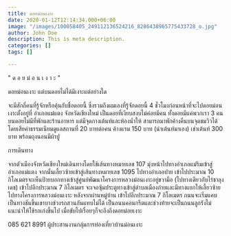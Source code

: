 ```yaml
---
title: ดอยม่อนเงาะ
date: 2020-01-12T12:14:34.000+06:00
image: "/images/100058405_249112136524216_8286438965775433728_o.jpg"
author: John Doe
description: This is meta description.
categories: []
tags: []

---
```

" ด อ ย ม่ อ น เ ง า ะ "

ดอยม่อนเงาะ แต่บนดอยไม่ได้มีเงาะแต่อย่างใด 

จะมีสักกี่คนที่รู้จักหรือคุ้นกับชื่อดอยนี้ ซึ่งรวมถึงผมเองที่รู้จักดอยนี้ 4 ชั่วโมงก่อนหน้าที่จะไปดอยม่อนเงาะตั้งอยู่ที่ อำเภอแม่แตง จังหวัดเชียงใหม่ เป็นดอยที่เงียบสงบไม่ค่อยมีคน ทั้งดอยมีแค่พวกเรา 3 คน บนดอยไม่มีที่พักและร้านอาหาร แต่มีจุดกางเต้นท์และห้องน้ำให้ สามารถมาพักค้างคืนบนจุดชมวิวได้โดยเสียค่าธรรมเนียมดูแลสถานที่ 20 บาทต่อคน ค้างแรม 150 บาท (นำเต้นท์มาเอง) เช่าเต้นท์ 300 บาท พร้อมถุงนอนมีผ้าปู

การเดินทาง 

จากตัวเมืองจังหวัดเชียงใหม่เดินทางโดยใช้เส้นทางหมายเลข 107 มุ่งหน้าไปทางอำเภอแม่ริมเข้าสู่อำเภอแม่แตง จากนั้นเลี้ยวซ้ายเข้าสู่เส้นทางหมายเลข 1095 ไปทางอำเภอปาย เข้าไปประมาณ 10 กิโลเมตรจะเห็นป้ายบอกทางเข้าสู่ศูนย์พัฒนาโครงการหลวงม่อนเงาะอยู่ขวามือ (ไปทางเดียวกับไร่ชาลุงเดช) เข้าไปอีกประมาณ 7 กิโลเมตร จะเจอซุ้มประตูทางเข้าสู่ตำบลเมืองก๋ายและมีทางแยกให้เลี้ยวซ้ายไปทางโครงการหลวงม่อนเงาะ หลังจากผ่านหมู่บ้าน เข้าไปอีกประมาณ 7 กิโลเมตร ถนนจะเริ่มแคบเป็นทางชันขึ้นเขาบางช่วงรถสวนกันแทบไม่ได้ เป็นถนนคอนกรีตและช่วงท้ายจะเป็นถนนลูกรังไม่แนะนำให้ใช้รถเก๋งขึ้นไป เมื่อขับไปเรื่อยๆก็จะถึงถึงดอยม่อยเงาะ 

085 621 8991 ผู้ประสานงานกลุ่มการท่องเที่ยวบ้านม่อนเงาะ